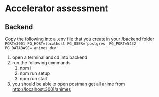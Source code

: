 # Accelerator assessment

## Backend
Copy the following into a .env file that you create in your /backend folder
`PORT=3001
PG_HOST=localhost
PG_USER='postgres'
PG_PORT=5432
PG_DATABASE='animes_dev'`

1. open a terminal and cd into backend
2. run the following commands
   1. npm i
   2. npm run setup
   3. npm run start
3. you should be able to open postman get all anime from [http://localhost:3001/animes](http://localhost:3001/animes)
